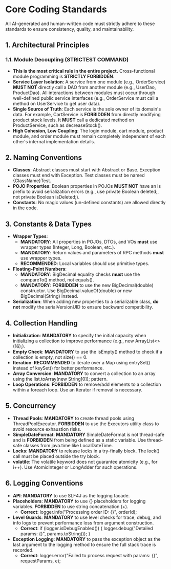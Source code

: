 # **Core Coding Standards**

All AI-generated and human-written code must strictly adhere to these standards to ensure consistency, quality, and maintainability.

## **1\. Architectural Principles**

### **1.1. Module Decoupling (STRICTEST COMMAND)**

* **This is the most critical rule in the entire project.** Cross-functional module programming is **STRICTLY FORBIDDEN**.  
* **Service Layer Isolation**: A service from one module (e.g., OrderService) **MUST NOT** directly call a DAO from another module (e.g., UserDao, ProductDao). All interactions between modules must occur through well-defined public service interfaces (e.g., OrderService must call a method on UserService to get user data).  
* **Single Source of Truth**: Each service is the sole owner of its domain's data. For example, CartService is **FORBIDDEN** from directly modifying product stock levels. It **MUST** call a dedicated method on ProductService, such as decreaseStock().  
* **High Cohesion, Low Coupling**: The login module, cart module, product module, and order module must remain completely independent of each other's internal implementation details.

## **2\. Naming Conventions**

* **Classes**: Abstract classes must start with Abstract or Base. Exception classes must end with Exception. Test classes must be named {ClassName}Test.  
* **POJO Properties**: Boolean properties in POJOs **MUST NOT** have an is prefix to avoid serialization errors (e.g., use private Boolean deleted;, not private Boolean isDeleted;).  
* **Constants**: No magic values (un-defined constants) are allowed directly in the code.

## **3\. Constants & Data Types**

* **Wrapper Types**:  
  * **MANDATORY**: All properties in POJOs, DTOs, and VOs **must** use wrapper types (Integer, Long, Boolean, etc.).  
  * **MANDATORY**: Return values and parameters of RPC methods **must** use wrapper types.  
  * **RECOMMENDED**: Local variables should use primitive types.  
* **Floating-Point Numbers**:  
  * **MANDATORY**: BigDecimal equality checks **must** use the compareTo() method, not equals().  
  * **MANDATORY**: **FORBIDDEN** to use the new BigDecimal(double) constructor. Use BigDecimal.valueOf(double) or new BigDecimal(String) instead.  
* **Serialization**: When adding new properties to a serializable class, **do not** modify the serialVersionUID to ensure backward compatibility.

## **4\. Collection Handling**

* **Initialization**: **MANDATORY** to specify the initial capacity when initializing a collection to improve performance (e.g., new ArrayList\<\>(16);).  
* **Empty Check**: **MANDATORY** to use the isEmpty() method to check if a collection is empty, not size() \== 0\.  
* **Iteration**: **RECOMMENDED** to iterate over a Map using entrySet() instead of keySet() for better performance.  
* **Array Conversion**: **MANDATORY** to convert a collection to an array using the list.toArray(new String\[0\]); pattern.  
* **Loop Operations**: **FORBIDDEN** to remove/add elements to a collection within a foreach loop. Use an Iterator if removal is necessary.

## **5\. Concurrency**

* **Thread Pools**: **MANDATORY** to create thread pools using ThreadPoolExecutor. **FORBIDDEN** to use the Executors utility class to avoid resource exhaustion risks.  
* **SimpleDateFormat**: **MANDATORY** SimpleDateFormat is not thread-safe and is **FORBIDDEN** from being defined as a static variable. Use thread-safe classes from java.time like LocalDateTime.  
* **Locks**: **MANDATORY** to release locks in a try-finally block. The lock() call must be placed outside the try block.  
* **volatile**: The volatile keyword does not guarantee atomicity (e.g., for i++). Use AtomicInteger or LongAdder for such operations.

## **6\. Logging Conventions**

* **API**: **MANDATORY** to use SLF4J as the logging facade.  
* **Placeholders**: **MANDATORY** to use {} placeholders for logging variables. **FORBIDDEN** to use string concatenation (+).  
  * **Correct**: logger.info("Processing order ID: {}", orderId);  
* **Level Guards**: **MANDATORY** to use level checks for trace, debug, and info logs to prevent performance loss from argument construction.  
  * **Correct**: if (logger.isDebugEnabled()) { logger.debug("Detailed params: {}", params.toString()); }  
* **Exception Logging**: **MANDATORY** to pass the exception object as the last argument to the logging method to ensure the full stack trace is recorded.  
  * **Correct**: logger.error("Failed to process request with params: {}", requestParams, e);